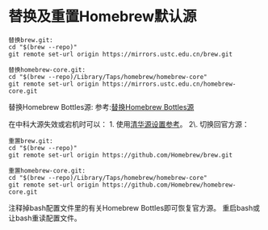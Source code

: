 ---
---

# 替换及重置Homebrew默认源

    
    
    替换brew.git:
    cd "$(brew --repo)"
    git remote set-url origin https://mirrors.ustc.edu.cn/brew.git
    
    替换homebrew-core.git:
    cd "$(brew --repo)/Library/Taps/homebrew/homebrew-core"
    git remote set-url origin https://mirrors.ustc.edu.cn/homebrew-core.git

替换Homebrew Bottles源: 参考:[替换Homebrew Bottles源](homebrew-bottles "https://lug.ustc.edu.cn/wiki/mirrors/help/homebrew-bottles")

在中科大源失效或宕机时可以： 1\. 使用[清华源设置参考](https://mirrors.tuna.tsinghua.edu.cn/help/homebrew/ "https://mirrors.tuna.tsinghua.edu.cn/help/homebrew/")。 2\. 切换回官方源： 

    
    
    重置brew.git:
    cd "$(brew --repo)"
    git remote set-url origin https://github.com/Homebrew/brew.git
    
    重置homebrew-core.git:
    cd "$(brew --repo)/Library/Taps/homebrew/homebrew-core"
    git remote set-url origin https://github.com/Homebrew/homebrew-core.git

注释掉bash配置文件里的有关Homebrew Bottles即可恢复官方源。 重启bash或让bash重读配置文件。 
